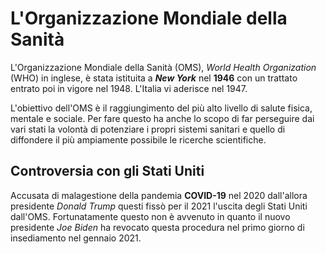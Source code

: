 # L'Organizzazione Mondiale della Sanità

L'Organizzazione Mondiale della Sanità (OMS), *World Health Organization* (WHO)
in inglese, è stata istituita a ***New York*** nel **1946** con un trattato
entrato poi in vigore nel 1948. L'Italia vi aderisce nel 1947.

L'obiettivo dell'OMS è il raggiungimento del più alto livello di salute fisica,
mentale e sociale. Per fare questo ha anche lo scopo di far perseguire dai vari
stati la volontà di potenziare i propri sistemi sanitari e quello di diffondere
il più ampiamente possibile le ricerche scientifiche.

## Controversia con gli Stati Uniti

Accusata di malagestione della pandemia **COVID-19** nel 2020 dall'allora
presidente *Donald Trump* questi fissò per il 2021 l'uscita degli Stati Uniti
dall'OMS. Fortunatamente questo non è avvenuto in quanto il nuovo presidente
*Joe Biden* ha revocato questa procedura nel primo giorno di insediamento nel
gennaio 2021.

